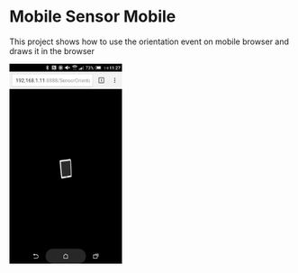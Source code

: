 # Mobile Sensor Mobile
This project shows how to use the orientation event on mobile browser and draws it in the browser

<img src="img/screen01.png" alt="Screenshot" width="200"/>

